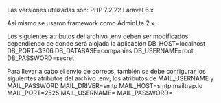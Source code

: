 Las versiones utilizadas son:
PHP 7.2.22
Laravel 6.x

Así mismo se usaron framework como AdminLte 2.x.

Los siguientes atributos del archivo .env deben ser modificados dependiendo de donde será alojada la aplicación
DB_HOST=localhost
DB_PORT=3306
DB_DATABASE=companies
DB_USERNAME=root
DB_PASSWORD=secret

Para llevar a cabo el envío de correos, también se debe configurar los siguientes atributos del archivo .env, los atributos de MAIL_USERNAME y MAIL_PASSWORD 
MAIL_DRIVER=smtp
MAIL_HOST=smtp.mailtrap.io
MAIL_PORT=2525
MAIL_USERNAME=
MAIL_PASSWORD=
